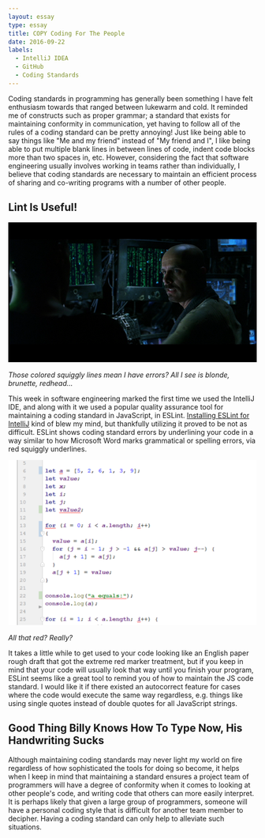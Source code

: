```yaml
---
layout: essay
type: essay
title: COPY Coding For The People
date: 2016-09-22
labels:
  - IntelliJ IDEA
  - GitHub
  - Coding Standards
---
```


Coding standards in programming has generally been something I have felt enthusiasm towards that ranged between lukewarm and cold.  It reminded me of constructs such as proper grammar; a standard that exists for maintaining conformity in communication, yet having to follow all of the rules of a coding standard can be pretty annoying!  Just like being able to say things like "Me and my friend" instead of "My friend and I", I like being able to put multiple blank lines in between lines of code, indent code blocks more than two spaces in, etc.  However, considering the fact that software engineering usually involves working in teams rather than individually, I believe that coding standards are necessary to maintain an efficient process of sharing and co-writing programs with a number of other people.

## Lint Is Useful!

<img class="ui large right spaced image" src="../images/E28_MatrixCypher.png">

*Those colored squiggly lines mean I have errors?  All I see is blonde, brunette, redhead...*

This week in software engineering marked the first time we used the IntelliJ IDE, and along with it we used a popular quality assurance tool for maintaining a coding standard in JavaScript, in ESLint.  [Installing ESLint for IntelliJ](http://courses.ics.hawaii.edu/ics314f16/morea/coding-standards/experience-install-eslint.html) kind of blew my mind, but thankfully utilizing it proved to be not as difficult.  ESLint shows coding standard errors by underlining your code in a way similar to how Microsoft Word marks grammatical or spelling errors, via red squiggly underlines.

<img class="ui large right spaced image" src="../images/E28_ESLintEx.png">

*All that red?  Really?*

It takes a little while to get used to your code looking like an English paper rough draft that got the extreme red marker treatment, but if you keep in mind that your code will usually look that way until you finish your program, ESLint seems like a great tool to remind you of how to maintain the JS code standard.  I would like it if there existed an autocorrect feature for cases where the code would execute the same way regardless, e.g. things like using single quotes instead of double quotes for all JavaScript strings.

## Good Thing Billy Knows How To Type Now, His Handwriting Sucks

Although maintaining coding standards may never light my world on fire regardless of how sophisticated the tools for doing so become, it helps when I keep in mind that maintaining a standard ensures a project team of programmers will have a degree of conformity when it comes to looking at other people's code, and writing code that others can more easily interpret.  It is perhaps likely that given a large group of programmers, someone will have a personal coding style that is difficult for another team member to decipher.  Having a coding standard can only help to alleviate such situations.
